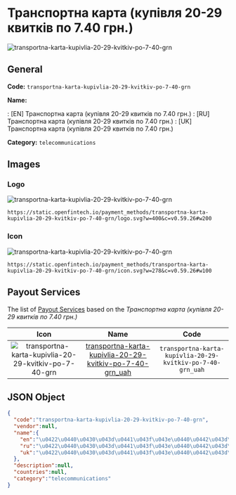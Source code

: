 
# Транспортна карта (купівля 20-29 квитків по 7.40 грн.) 
![transportna-karta-kupivlia-20-29-kvitkiv-po-7-40-grn](https://static.openfintech.io/payment_methods/transportna-karta-kupivlia-20-29-kvitkiv-po-7-40-grn/logo.svg?w=400&c=v0.59.26#w200)  

## General 
**Code:** `transportna-karta-kupivlia-20-29-kvitkiv-po-7-40-grn` 
 
**Name:** 
 
:	[EN] Транспортна карта (купівля 20-29 квитків по 7.40 грн.) 
:	[RU] Транспортна карта (купівля 20-29 квитків по 7.40 грн.) 
:	[UK] Транспортна карта (купівля 20-29 квитків по 7.40 грн.) 
 
**Category:** `telecommunications` 
 

## Images 

### Logo 
![transportna-karta-kupivlia-20-29-kvitkiv-po-7-40-grn](https://static.openfintech.io/payment_methods/transportna-karta-kupivlia-20-29-kvitkiv-po-7-40-grn/logo.svg?w=400&c=v0.59.26#w200)  

```
https://static.openfintech.io/payment_methods/transportna-karta-kupivlia-20-29-kvitkiv-po-7-40-grn/logo.svg?w=400&c=v0.59.26#w200
```  

### Icon 
![transportna-karta-kupivlia-20-29-kvitkiv-po-7-40-grn](https://static.openfintech.io/payment_methods/transportna-karta-kupivlia-20-29-kvitkiv-po-7-40-grn/icon.svg?w=278&c=v0.59.26#w100)  

```
https://static.openfintech.io/payment_methods/transportna-karta-kupivlia-20-29-kvitkiv-po-7-40-grn/icon.svg?w=278&c=v0.59.26#w100
```  

## Payout Services 
 
The list of [Payout Services](/payout-services/) based on the _Транспортна карта (купівля 20-29 квитків по 7.40 грн.)_ 

|Icon|Name|Code| 
|:---:|:---:|:---:| 
|![transportna-karta-kupivlia-20-29-kvitkiv-po-7-40-grn](https://static.openfintech.io/payout_methods/transportna-karta-kupivlia-20-29-kvitkiv-po-7-40-grn/icon.svg?w=278&c=v0.59.26#w40) |[transportna-karta-kupivlia-20-29-kvitkiv-po-7-40-grn_uah](/payout-services/transportna-karta-kupivlia-20-29-kvitkiv-po-7-40-grn_uah/)|`transportna-karta-kupivlia-20-29-kvitkiv-po-7-40-grn_uah`| 
 

## JSON Object 

```json
{
  "code":"transportna-karta-kupivlia-20-29-kvitkiv-po-7-40-grn",
  "vendor":null,
  "name":{
    "en":"\u0422\u0440\u0430\u043d\u0441\u043f\u043e\u0440\u0442\u043d\u0430 \u043a\u0430\u0440\u0442\u0430 (\u043a\u0443\u043f\u0456\u0432\u043b\u044f 20-29 \u043a\u0432\u0438\u0442\u043a\u0456\u0432 \u043f\u043e 7.40 \u0433\u0440\u043d.)",
    "ru":"\u0422\u0440\u0430\u043d\u0441\u043f\u043e\u0440\u0442\u043d\u0430 \u043a\u0430\u0440\u0442\u0430 (\u043a\u0443\u043f\u0456\u0432\u043b\u044f 20-29 \u043a\u0432\u0438\u0442\u043a\u0456\u0432 \u043f\u043e 7.40 \u0433\u0440\u043d.)",
    "uk":"\u0422\u0440\u0430\u043d\u0441\u043f\u043e\u0440\u0442\u043d\u0430 \u043a\u0430\u0440\u0442\u0430 (\u043a\u0443\u043f\u0456\u0432\u043b\u044f 20-29 \u043a\u0432\u0438\u0442\u043a\u0456\u0432 \u043f\u043e 7.40 \u0433\u0440\u043d.)"
  },
  "description":null,
  "countries":null,
  "category":"telecommunications"
}
```  
